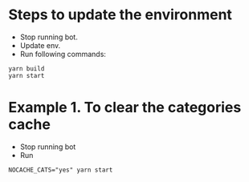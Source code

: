 # Steps to update the environment

- Stop running bot.
- Update env.
- Run following commands:
```
yarn build
yarn start
```

# Example 1. To clear the categories cache
- Stop running bot
- Run
```
NOCACHE_CATS="yes" yarn start
```
